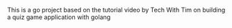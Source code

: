 This is a go project based on the tutorial video by Tech With Tim on building a quiz game application with golang